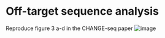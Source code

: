 # Off-target sequence analysis

Reproduce figure 3 a-d in the CHANGE-seq paper
![image](https://github.com/YichaoOU/Off_target_sequence_analysis/assets/19987406/bb509318-912c-48fa-9d0b-5e47739e8522)

